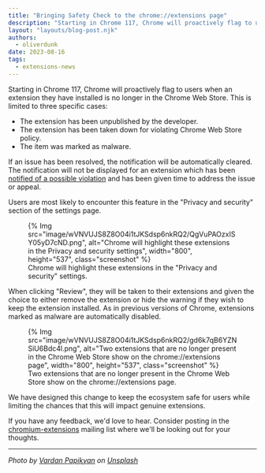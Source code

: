 ```yaml
---
title: "Bringing Safety Check to the chrome://extensions page"
description: "Starting in Chrome 117, Chrome will proactively flag to users when an extension they have installed is no longer in the Chrome Web Store."  
layout: "layouts/blog-post.njk"
authors:
  - oliverdunk
date: 2023-08-16
tags:
  - extensions-news
---
```


Starting in Chrome 117, Chrome will proactively flag to users when an extension they have installed is no longer in the Chrome Web Store. This is limited to three specific cases:

- The extension has been unpublished by the developer.
- The extension has been taken down for violating Chrome Web Store policy.
- The item was marked as malware.

If an issue has been resolved, the notification will be automatically cleared. The notification will not be displayed for an extension which has been [notified of a possible violation][violation-notification] and has been given time to address the issue or appeal.

Users are most likely to encounter this feature in the "Privacy and security" section of the settings page.

<figure>
  {% Img src="image/wVNVUJS8Z8O04i1tJKSdsp6nkRQ2/QgVuPAOzxISY05yD7cND.png", alt="Chrome will highlight these extensions in the Privacy and security settings", width="800", height="537", class="screenshot" %}
  <figcaption>
  Chrome will highlight these extensions in the "Privacy and security" settings.
  </figcaption>
</figure>

When clicking "Review", they will be taken to their extensions and given the choice to either remove the extension or hide the warning if they wish to keep the extension installed. As in previous versions of Chrome, extensions marked as malware are automatically disabled.

<figure>
  {% Img src="image/wVNVUJS8Z8O04i1tJKSdsp6nkRQ2/gd6k7qB6YZNSiU6Bdc4l.png", alt="Two extensions that are no longer present in the Chrome Web Store show on the chrome://extensions page", width="800", height="537", class="screenshot" %}
  <figcaption>
  Two extensions that are no longer present in the Chrome Web Store show on the chrome://extensions page.
  </figcaption>
</figure>

We have designed this change to keep the ecosystem safe for users while limiting the chances that this will impact genuine extensions.

If you have any feedback, we'd love to hear. Consider posting in the [chromium-extensions][mailing-list] mailing list where we'll be looking out for your thoughts.

---

_Photo by [Vardan Papikyan][unsplash-vardan] on [Unsplash][unsplash]_
  
[violation-notification]: https://developer.chrome.com/docs/webstore/review-process/#warning
[mailing-list]: https://groups.google.com/a/chromium.org/g/chromium-extensions
[unsplash-vardan]: https://unsplash.com/@timberfoster?utm_source=unsplash&utm_medium=referral&utm_content=creditCopyText
[unsplash]: https://unsplash.com/photos/lSegRSDBMLw?utm_source=unsplash&utm_medium=referral&utm_content=creditCopyText
